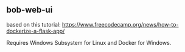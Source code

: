 bob-web-ui
----------

based on this tutorial: https://www.freecodecamp.org/news/how-to-dockerize-a-flask-app/

Requires Windows Subsystem for Linux and Docker for Windows.